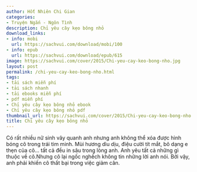 ```yaml
---
author: Hốt Nhiên Chi Gian
categories:
- Truyện Ngắn - Ngôn Tình
description: Chỉ yêu cây kẹo bông nhỏ
download_links:
- info: mobi
  url: https://sachvui.com/download/mobi/100
- info: epub
  url: https://sachvui.com/download/epub/615
image: https://sachvui.com/cover/2015/Chi-yeu-cay-keo-bong-nho.jpg
layout: post
permalink: /chi-yeu-cay-keo-bong-nho.html
tags:
- tải sách miễn phí
- tải sách nhanh
- tải ebooks miễn phí
- pdf miễn phí
- Chỉ yêu cây kẹo bông nhỏ ebook
- Chỉ yêu cây kẹo bông nhỏ pdf
thumbnail_url: https://sachvui.com/cover/2015/Chi-yeu-cay-keo-bong-nho.jpg
title: Chỉ yêu cây kẹo bông nhỏ
---
```


 <div class="item-desc text-justify"> Có rất nhiều nữ sinh vây quanh anh nhưng anh không thể xóa được hình bóng cô trong trái tim minh. Mùi hương dìu dịu, điệu cười tít mắt, bô dạng e thẹn của cô... tất cả đều in sâu trong lòng anh. Anh yêu tất cả những gì thuộc về cô.Nhưng cô lại ngốc nghếch không tin những lời anh nói. Bởi vậy, anh phải khiến cô thất bại trong việc giảm cân. </div>